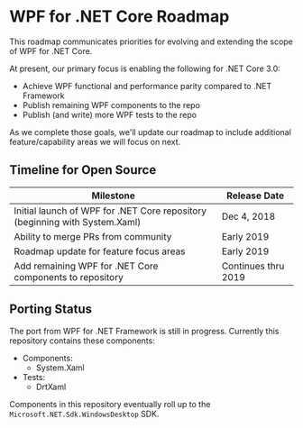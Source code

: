 # WPF for .NET Core Roadmap

This roadmap communicates priorities for evolving and extending the scope of WPF for .NET Core.

At present, our primary focus is enabling the following for .NET Core 3.0:

* Achieve WPF functional and performance parity compared to .NET Framework
* Publish remaining WPF components to the repo
* Publish (and write) more WPF tests to the repo

As we complete those goals, we'll update our roadmap to include additional feature/capability areas we will focus on next.

## Timeline for Open Source
| Milestone | Release Date |
|---|---|
|Initial launch of WPF for .NET Core repository (beginning with System.Xaml)|Dec 4, 2018|
|Ability to merge PRs from community|Early 2019|
|Roadmap update for feature focus areas|Early 2019|
|Add remaining WPF for .NET Core components to repository|Continues thru 2019|

## Porting Status

The port from WPF for .NET Framework is still in progress. Currently this repository contains these components:

* Components:
  * System.Xaml
* Tests:
  * DrtXaml

Components in this repository eventually roll up to the `Microsoft.NET.Sdk.WindowsDesktop` SDK.
